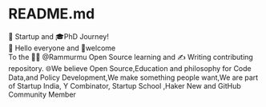 # README.md 
🚀 Startup and 🎓PhD Journey!<br>
👋 Hello everyone and 👏welcome <br>To the 🧑‍🏫 @Rammurmu Open Source learning and ✍️ Writing contributing repository.
🌐We believe Open Source,Education and philosophy for Code Data,and Policy Development,We make something people want,We are part of Startup India, Y Combinator, Startup School ,Haker New and GitHub Community Member 
